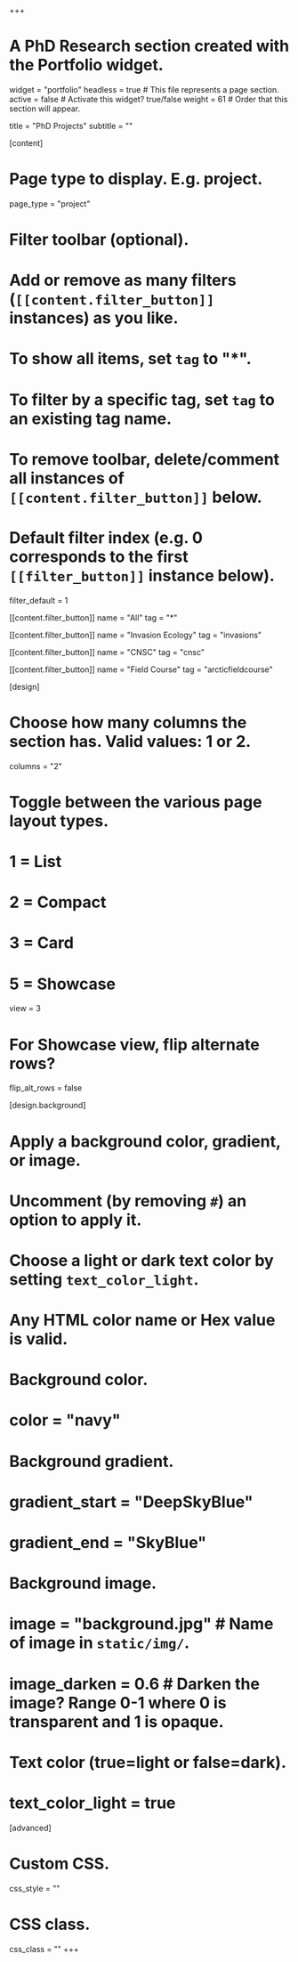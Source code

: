 +++
# A PhD Research section created with the Portfolio widget.
widget = "portfolio" 
headless = true  # This file represents a page section.
active = false  # Activate this widget? true/false
weight = 61  # Order that this section will appear.

title = "PhD Projects"
subtitle = ""

[content]
  # Page type to display. E.g. project.
  page_type = "project"
  
# Filter toolbar (optional).
# Add or remove as many filters (`[[content.filter_button]]` instances) as you like.
# To show all items, set `tag` to "*".
# To filter by a specific tag, set `tag` to an existing tag name.
# To remove toolbar, delete/comment all instances of `[[content.filter_button]]` below.
  
# Default filter index (e.g. 0 corresponds to the first `[[filter_button]]` instance below).
  filter_default = 1
  
[[content.filter_button]]
name = "All"
tag = "*"
  
[[content.filter_button]]
name = "Invasion Ecology"
tag = "invasions"

[[content.filter_button]]
name = "CNSC"
tag = "cnsc"
  
[[content.filter_button]]
name = "Field Course"
tag = "arcticfieldcourse"

[design]
# Choose how many columns the section has. Valid values: 1 or 2.
  columns = "2"

# Toggle between the various page layout types.
#   1 = List
#   2 = Compact
#   3 = Card
#   5 = Showcase
  view = 3

# For Showcase view, flip alternate rows?
  flip_alt_rows = false

[design.background]
# Apply a background color, gradient, or image.
#   Uncomment (by removing `#`) an option to apply it.
#   Choose a light or dark text color by setting `text_color_light`.
#   Any HTML color name or Hex value is valid.
  
  # Background color.
  # color = "navy"
  
  # Background gradient.
  # gradient_start = "DeepSkyBlue"
  # gradient_end = "SkyBlue"
  
  # Background image.
  # image = "background.jpg"  # Name of image in `static/img/`.
  # image_darken = 0.6  # Darken the image? Range 0-1 where 0 is transparent and 1 is opaque.

  # Text color (true=light or false=dark).
  # text_color_light = true  
  
[advanced]
 # Custom CSS. 
 css_style = ""
 
 # CSS class.
 css_class = ""
+++







